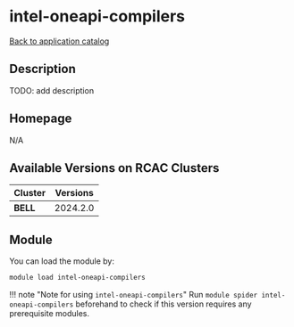 # intel-oneapi-compilers

[Back to application catalog](../app_catalog.md)

## Description

TODO: add description

## Homepage

N/A

## Available Versions on RCAC Clusters

|Cluster|Versions|
|---|---|
**BELL**|2024.2.0

## Module

You can load the module by:

```bash
module load intel-oneapi-compilers
```

!!! note "Note for using `intel-oneapi-compilers`"
    Run `module spider intel-oneapi-compilers` beforehand to check if this version requires any prerequisite modules.
